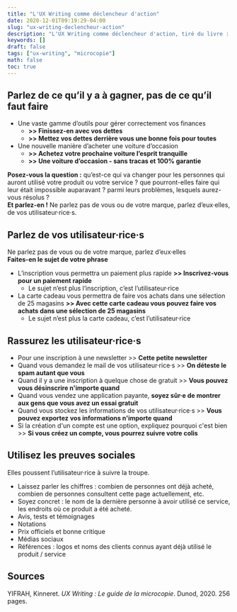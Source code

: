 ```yaml
---
title: "L'UX Writing comme déclencheur d'action"
date: 2020-12-01T09:19:29-04:00
slug: "ux-writing-declencheur-action"
description: "L'UX Writing comme déclencheur d'action, tiré du livre : UX Writing par Kinneret Yifrah (2020)"
keywords: []
draft: false
tags: ["ux-writing", "microcopie"]
math: false
toc: true
---
```


## Parlez de ce qu’il y a à gagner, pas de ce qu’il faut faire

* Une vaste gamme d’outils pour gérer correctement vos finances
    * **>> Finissez-en avec vos dettes**
    * **>> Mettez vos dettes derrière vous une bonne fois pour toutes**
* Une nouvelle manière d’acheter une voiture d’occasion
    * **>> Achetez votre prochaine voiture l’esprit tranquille**
    * **>> Une voiture d’occasion - sans tracas et 100% garantie**

**Posez-vous la question :** qu’est-ce qui va changer pour les personnes qui auront utilisé votre produit ou votre service ? que pourront-elles faire qui leur était impossible auparavant ? parmi leurs problèmes, lesquels aurez-vous résolus ?  
**Et parlez-en !** Ne parlez pas de vous ou de votre marque, parlez d’eux·elles, de vos utilisateur·rice·s.

## Parlez de vos utilisateur·rice·s
Ne parlez pas de vous ou de votre marque, parlez d’eux·elles  
**Faites-en le sujet de votre phrase**
* L’inscription vous permettra un paiement plus rapide **>> Inscrivez-vous pour un paiement rapide**
    * Le sujet n’est plus l’inscription, c’est l’utilisateur·rice
* La carte cadeau vous permettra de faire vos achats dans une sélection de 25 magasins **>> Avec cette carte cadeau vous pouvez faire vos achats dans une sélection de 25 magasins**
    * Le sujet n’est plus la carte cadeau, c’est l’utilisateur·rice

## Rassurez les utilisateur·rice·s
* Pour une inscription à une newsletter >> **Cette petite newsletter**
* Quand vous demandez le mail de vos utilisateur·rice·s >> **On déteste le spam autant que vous**
* Quand il y a une inscription à quelque chose de gratuit >> **Vous pouvez vous désinscrire n'importe quand**
* Quand vous vendez une application payante, **soyez sûr·e de montrer aux gens que vous avez un essai gratuit**
* Quand vous stockez les informations de vos utilisateur·rice·s >> **Vous pouvez exportez vos informations n'importe quand**
* Si la création d'un compte est une option, expliquez pourquoi c'est bien >> **Si vous créez un compte, vous pourrez suivre votre colis**

## Utilisez les preuves sociales
Elles poussent l’utilisateur·rice à suivre la troupe.
* Laissez parler les chiffres : combien de personnes ont déjà acheté, combien de personnes consultent cette page actuellement, etc.
* Soyez concret : le nom de la dernière personne à avoir utilisé ce service, les endroits où ce produit a été acheté.
* Avis, tests et témoignages
* Notations
* Prix officiels et bonne critique
* Médias sociaux
* Références : logos et noms des clients connus ayant déjà utilisé le produit / service

## Sources
YIFRAH, Kinneret. *UX Writing : Le guide de la microcopie*. Dunod, 2020. 256 pages.
